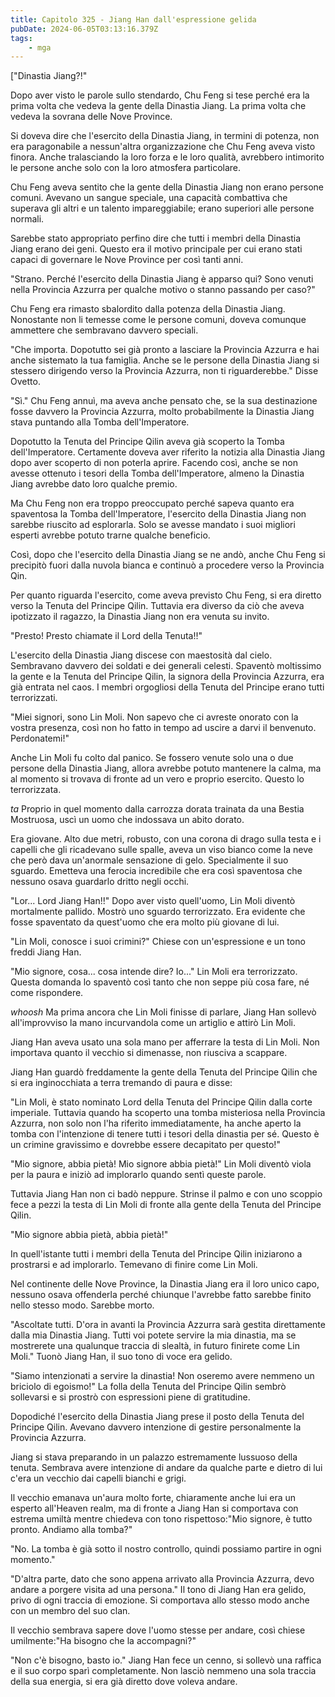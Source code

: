 ```yaml
---
title: Capitolo 325 - Jiang Han dall'espressione gelida
pubDate: 2024-06-05T03:13:16.379Z
tags:
    - mga
---
```

                
["Dinastia Jiang?!"


Dopo aver visto le parole sullo stendardo, Chu Feng si tese perché era la prima volta che vedeva la gente della Dinastia Jiang. La prima volta che vedeva la sovrana delle Nove Province.


Si doveva dire che l'esercito della Dinastia Jiang, in termini di potenza, non era paragonabile a nessun'altra organizzazione che Chu Feng aveva visto finora. Anche tralasciando la loro forza e le loro qualità, avrebbero intimorito le persone anche solo con la loro atmosfera particolare.


Chu Feng aveva sentito che la gente della Dinastia Jiang non erano persone comuni.
Avevano un sangue speciale, una capacità combattiva che superava gli altri e un talento impareggiabile; erano superiori alle persone normali.


Sarebbe stato appropriato perfino dire che tutti i membri della Dinastia Jiang erano dei geni. Questo era il motivo principale per cui erano stati capaci di governare le Nove Province per così tanti anni.


"Strano. Perché l'esercito della Dinastia Jiang è apparso qui? Sono venuti nella Provincia Azzurra per qualche motivo o stanno passando per caso?"


Chu Feng era rimasto sbalordito dalla potenza della Dinastia Jiang. Nonostante non li temesse come le persone comuni, doveva comunque ammettere che sembravano davvero speciali.


"Che importa. Dopotutto sei già pronto a lasciare la Provincia Azzurra e hai anche sistemato la tua famiglia. Anche se le persone della Dinastia Jiang si stessero dirigendo verso la Provincia Azzurra, non ti riguarderebbe." Disse Ovetto.


"Sì." Chu Feng annuì, ma aveva anche pensato che, se la sua destinazione fosse davvero la Provincia Azzurra, molto probabilmente la Dinastia Jiang stava puntando alla Tomba dell'Imperatore.


Dopotutto la Tenuta del Principe Qilin aveva già scoperto la Tomba dell'Imperatore. Certamente doveva aver riferito la notizia alla Dinastia Jiang dopo aver scoperto di non poterla aprire. Facendo così, anche se non avesse ottenuto i tesori della Tomba dell'Imperatore, almeno la Dinastia Jiang avrebbe dato loro qualche premio.


Ma Chu Feng non era troppo preoccupato perché sapeva quanto era spaventosa la Tomba dell'Imperatore, l'esercito della Dinastia Jiang non sarebbe riuscito ad esplorarla. Solo se avesse mandato i suoi migliori esperti avrebbe potuto trarne qualche beneficio.


Così, dopo che l'esercito della Dinastia Jiang se ne andò, anche Chu Feng si precipitò fuori dalla nuvola bianca e continuò a procedere verso la Provincia Qin.


Per quanto riguarda l'esercito, come aveva previsto Chu Feng, si era diretto verso la Tenuta del Principe Qilin. Tuttavia era diverso da ciò che aveva ipotizzato il ragazzo, la Dinastia Jiang non era venuta su invito.


"Presto! Presto chiamate il Lord della Tenuta!!"


L'esercito della Dinastia Jiang discese con maestosità dal cielo. Sembravano davvero dei soldati e dei generali celesti. Spaventò moltissimo la gente e la Tenuta del Principe Qilin, la signora della Provincia Azzurra, era già entrata nel caos. I membri orgogliosi della Tenuta del Principe erano tutti terrorizzati.


"Miei signori, sono Lin Moli. Non sapevo che ci avreste onorato con la vostra presenza, così non ho fatto in tempo ad uscire a darvi il benvenuto. Perdonatemi!"


Anche Lin Moli fu colto dal panico. Se fossero venute solo una o due persone della Dinastia Jiang, allora avrebbe potuto mantenere la calma, ma al momento si trovava di fronte ad un vero e proprio esercito. Questo lo terrorizzata.


*ta* Proprio in quel momento dalla carrozza dorata trainata da una Bestia Mostruosa, uscì un uomo che indossava un abito dorato.


Era giovane. Alto due metri, robusto, con una corona di drago sulla testa e i capelli che gli ricadevano sulle spalle, aveva un viso bianco come la neve che però dava un'anormale sensazione di gelo. Specialmente il suo sguardo. Emetteva una ferocia incredibile che era così spaventosa che nessuno osava guardarlo dritto negli occhi.


"Lor... Lord Jiang Han!!" Dopo aver visto quell'uomo, Lin Moli diventò mortalmente pallido. Mostrò uno sguardo terrorizzato. Era evidente che fosse spaventato da quest'uomo che era molto più giovane di lui.


"Lin Moli, conosce i suoi crimini?" Chiese con un'espressione e un tono freddi Jiang Han.


"Mio signore, cosa... cosa intende dire? Io..." Lin Moli era terrorizzato. Questa domanda lo spaventò così tanto che non seppe più cosa fare, né come rispondere.


*whoosh* Ma prima ancora che Lin Moli finisse di parlare, Jiang Han sollevò all'improvviso la mano incurvandola come un artiglio e attirò Lin Moli.


Jiang Han aveva usato una sola mano per afferrare la testa di Lin Moli. Non importava quanto il vecchio si dimenasse, non riusciva a scappare.


Jiang Han guardò freddamente la gente della Tenuta del Principe Qilin che si era inginocchiata a terra tremando di paura e disse:


"Lin Moli, è stato nominato Lord della Tenuta del Principe Qilin dalla corte imperiale. Tuttavia quando ha scoperto una tomba misteriosa nella Provincia Azzurra, non solo non l'ha riferito immediatamente, ha anche aperto la tomba con l'intenzione di tenere tutti i tesori della dinastia per sé. Questo è un crimine gravissimo e dovrebbe essere decapitato per questo!"


"Mio signore, abbia pietà! Mio signore abbia pietà!" Lin Moli diventò viola per la paura e iniziò ad implorarlo quando sentì queste parole.


Tuttavia Jiang Han non ci badò neppure. Strinse il palmo e con uno scoppio fece a pezzi la testa di Lin Moli di fronte alla gente della Tenuta del Principe Qilin.


"Mio signore abbia pietà, abbia pietà!"


In quell'istante tutti i membri della Tenuta del Principe Qilin iniziarono a prostrarsi e ad implorarlo. Temevano di finire come Lin Moli.


Nel continente delle Nove Province, la Dinastia Jiang era il loro unico capo, nessuno osava offenderla perché chiunque l'avrebbe fatto sarebbe finito nello stesso modo. Sarebbe morto.


"Ascoltate tutti. D'ora in avanti la Provincia Azzurra sarà gestita direttamente dalla mia Dinastia Jiang. Tutti voi potete servire la mia dinastia, ma se mostrerete una qualunque traccia di slealtà, in futuro finirete come Lin Moli." Tuonò Jiang Han, il suo tono di voce era gelido.


"Siamo intenzionati a servire la dinastia! Non oseremo avere nemmeno un briciolo di egoismo!" La folla della Tenuta del Principe Qilin sembrò sollevarsi e si prostrò con espressioni piene di gratitudine.


Dopodiché l'esercito della Dinastia Jiang prese il posto della Tenuta del Principe Qilin. Avevano davvero intenzione di gestire personalmente la Provincia Azzurra.


Jiang si stava preparando in un palazzo estremamente lussuoso della tenuta. Sembrava avere intenzione di andare da qualche parte e dietro di lui c'era un vecchio dai capelli bianchi e grigi.


Il vecchio emanava un'aura molto forte, chiaramente anche lui era un esperto all'Heaven realm, ma di fronte a Jiang Han si comportava con estrema umiltà mentre chiedeva con tono rispettoso:"Mio signore, è tutto pronto. Andiamo alla tomba?"


"No. La tomba è già sotto il nostro controllo, quindi possiamo partire in ogni momento."


"D'altra parte, dato che sono appena arrivato alla Provincia Azzurra, devo andare a porgere visita ad una persona." Il tono di Jiang Han era gelido, privo di ogni traccia di emozione. Si comportava allo stesso modo anche con un membro del suo clan.


Il vecchio sembrava sapere dove l'uomo stesse per andare, così chiese umilmente:"Ha bisogno che la accompagni?"


"Non c'è bisogno, basto io." Jiang Han fece un cenno, si sollevò una raffica e il suo corpo sparì completamente. Non lasciò nemmeno una sola traccia della sua energia, si era già diretto dove voleva andare.









